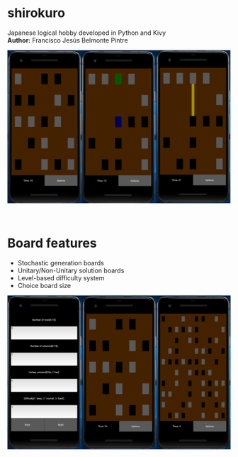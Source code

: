 # shirokuro
Japanese logical hobby developed in Python and Kivy<br>
<b>Author:</b> Francisco Jesús Belmonte Pintre<br>
<p align="center">
  <img src="https://raw.githubusercontent.com/franloradr/shirokuro/master/images/board.png">
</p><br>

# Board features
 - Stochastic generation boards
 - Unitary/Non-Unitary solution boards
 - Level-based difficulty system
 - Choice board size
<p align="center">
  <img src="https://raw.githubusercontent.com/franloradr/shirokuro/master/images/metrics.png">
</p><br>

